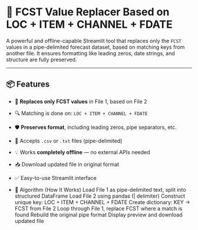 # 🔁 FCST Value Replacer Based on LOC + ITEM + CHANNEL + FDATE

A powerful and offline-capable Streamlit tool that replaces only the `FCST` values in a pipe-delimited forecast dataset, based on matching keys from another file. It ensures formatting like leading zeros, date strings, and structure are fully preserved.

---

## 📦 Features

- 🔁 **Replaces only FCST values** in File 1, based on File 2
- 🔍 Matching is done on: `LOC + ITEM + CHANNEL + FDATE`
- 🛡 **Preserves format**, including leading zeros, pipe separators, etc.
- 📂 Accepts `.csv` or `.txt` files (pipe-delimited)
- 💡 Works **completely offline** — no external APIs needed
- 📥 Download updated file in original format
- ✅ Easy-to-use Streamlit interface

- 📌 Algorithm (How It Works)
Load File 1 as pipe-delimited text, split into structured DataFrame
Load File 2 using pandas (| delimiter)
Construct unique key: LOC + ITEM + CHANNEL + FDATE
Create dictionary: KEY → FCST from File 2
Loop through File 1, replace FCST where a match is found
Rebuild the original pipe format
Display preview and download updated file


